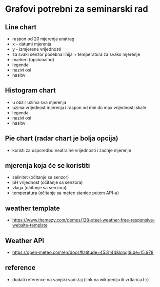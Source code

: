 # Grafovi potrebni za seminarski rad

## Line chart

- raspon od 20 mjerenja unatrag
- x - datumi mjerenja
- y - izmjerene vrijednosti
- za svaki senzor posebna linija + temperatura za svako mjerenje
- markeri (opcionalno)
- legenda
- nazivi osi
- naslov

## Histogram chart

- u obzir uzima sva mjerenja
- uzima vrijednost mjerenja i raspon od min do max vrijednosti skale
- legenda
- nazivi osi
- naslov

## Pie chart (radar chart je bolja opcija)

- koristi za usporedbu neutralne vrijednosti i zadnje mjerenje

## mjerenja koja će se koristiti

- salinitet (očitanje sa senzor)
- pH vrijednost (očitanje sa senzora)
- vlaga (očitanje sa senzora)
- temperatura (očitanje sa meteo stanice putem API-a)

## weather template

- <https://www.themezy.com/demos/128-steel-weather-free-responsive-website-template>

## Weather API

- <https://open-meteo.com/en/docs#latitude=45.8144&longitude=15.978>
  

## reference

- dodati reference na vanjski sadržaj (link na wikipediju ili vrtlarica.hr)